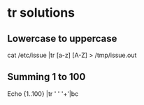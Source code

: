 # tr solutions

## Lowercase to uppercase
cat /etc/issue |tr [a-z] [A-Z] > /tmp/issue.out

## Summing 1 to 100
Echo {1..100} |tr ' ' '+'|bc
